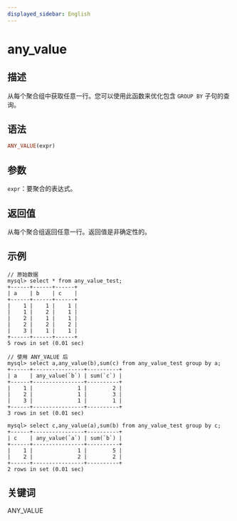 ```yaml
---
displayed_sidebar: English
---
```


# any_value

## 描述

从每个聚合组中获取任意一行。您可以使用此函数来优化包含 `GROUP BY` 子句的查询。

## 语法

```Haskell
ANY_VALUE(expr)
```

## 参数

`expr`：要聚合的表达式。

## 返回值

从每个聚合组返回任意一行。返回值是非确定性的。

## 示例

```plaintext
// 原始数据
mysql> select * from any_value_test;
+------+------+------+
| a    | b    | c    |
+------+------+------+
|    1 |    1 |    1 |
|    1 |    2 |    1 |
|    2 |    1 |    1 |
|    2 |    2 |    2 |
|    3 |    1 |    1 |
+------+------+------+
5 rows in set (0.01 sec)

// 使用 ANY_VALUE 后
mysql> select a,any_value(b),sum(c) from any_value_test group by a;
+------+----------------+----------+
| a    | any_value(`b`) | sum(`c`) |
+------+----------------+----------+
|    1 |              1 |        2 |
|    2 |              1 |        3 |
|    3 |              1 |        1 |
+------+----------------+----------+
3 rows in set (0.01 sec)

mysql> select c,any_value(a),sum(b) from any_value_test group by c;
+------+----------------+----------+
| c    | any_value(`a`) | sum(`b`) |
+------+----------------+----------+
|    1 |              1 |        5 |
|    2 |              2 |        2 |
+------+----------------+----------+
2 rows in set (0.01 sec)
```

## 关键词

ANY_VALUE